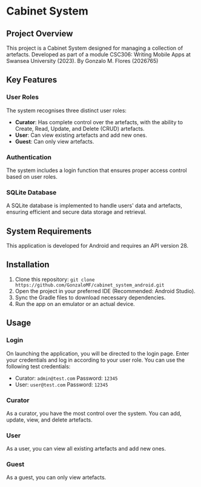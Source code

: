 # Cabinet System

## Project Overview

This project is a Cabinet System designed for managing a collection of artefacts. Developed as part of a module CSC306: Writing Mobile Apps at Swansea University (2023).
By Gonzalo M. Flores (2026765)
## Key Features

### User Roles

The system recognises three distinct user roles:

- **Curator**: Has complete control over the artefacts, with the ability to Create, Read, Update, and Delete (CRUD) artefacts.
- **User**: Can view existing artefacts and add new ones.
- **Guest**: Can only view artefacts.

### Authentication

The system includes a login function that ensures proper access control based on user roles.

### SQLite Database

A SQLite database is implemented to handle users' data and artefacts, ensuring efficient and secure data storage and retrieval.

## System Requirements

This application is developed for Android and requires an API version 28.

## Installation

1. Clone this repository: `git clone https://github.com/GonzaloMF/cabinet_system_android.git`
2. Open the project in your preferred IDE (Recommended: Android Studio).
3. Sync the Gradle files to download necessary dependencies.
4. Run the app on an emulator or an actual device.

## Usage

### Login

On launching the application, you will be directed to the login page. Enter your credentials and log in according to your user role. You can use the following test credentials:

- Curator: `admin@test.com` Password: `12345`
- User: `user@test.com` Password: `12345`

### Curator

As a curator, you have the most control over the system. You can add, update, view, and delete artefacts.

### User

As a user, you can view all existing artefacts and add new ones.

### Guest

As a guest, you can only view artefacts.

